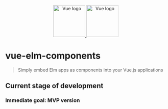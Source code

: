 <p align="center">
  <a href="https://vuejs.org" target="_blank" rel="noopener noreferrer">
    <img width="100" src="https://vuejs.org/images/logo.png" alt="Vue logo">
  </a>
  <a href="https://elm-lang.org" target="_blank" rel="noopener noreferrer">
    <img width="100" src="https://upload.wikimedia.org/wikipedia/commons/thumb/f/f3/Elm_logo.svg/1024px-Elm_logo.svg.png" alt="Vue logo">
  </a>
</p>

# vue-elm-components

> Simply embed Elm apps as components into your Vue.js applications

## Current stage of development <prototype>

### Immediate goal: MVP version
